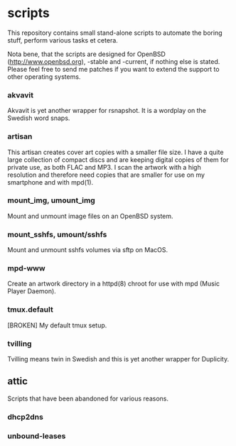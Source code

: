 scripts
=======

This repository contains small stand-alone scripts to automate the boring stuff,
perform various tasks et cetera.

Nota bene, that the scripts are designed for OpenBSD (http://www.openbsd.org),
-stable and -current, if nothing else is stated. Please feel free to send me
patches if you want to extend the support to other operating systems.

### akvavit

Akvavit is yet another wrapper for rsnapshot. It is a wordplay on the Swedish
word snaps.

### artisan

This artisan creates cover art copies with a smaller file size. I have a quite
large collection of compact discs and are keeping digital copies of them for
private use, as both FLAC and MP3. I scan the artwork with a high resolution
and therefore need copies that are smaller for use on my smartphone and with
mpd(1).

### mount_img, umount_img

Mount and unmount image files on an OpenBSD system.

### mount_sshfs, umount/sshfs

Mount and unmount sshfs volumes via sftp on MacOS.

### mpd-www

Create an artwork directory in a httpd(8) chroot for use with mpd (Music Player
Daemon).

### tmux.default

[BROKEN] My default tmux setup.

### tvilling

Tvilling means twin in Swedish and this is yet another wrapper for Duplicity.

attic
-----

Scripts that have been abandoned for various reasons.

### dhcp2dns

### unbound-leases
